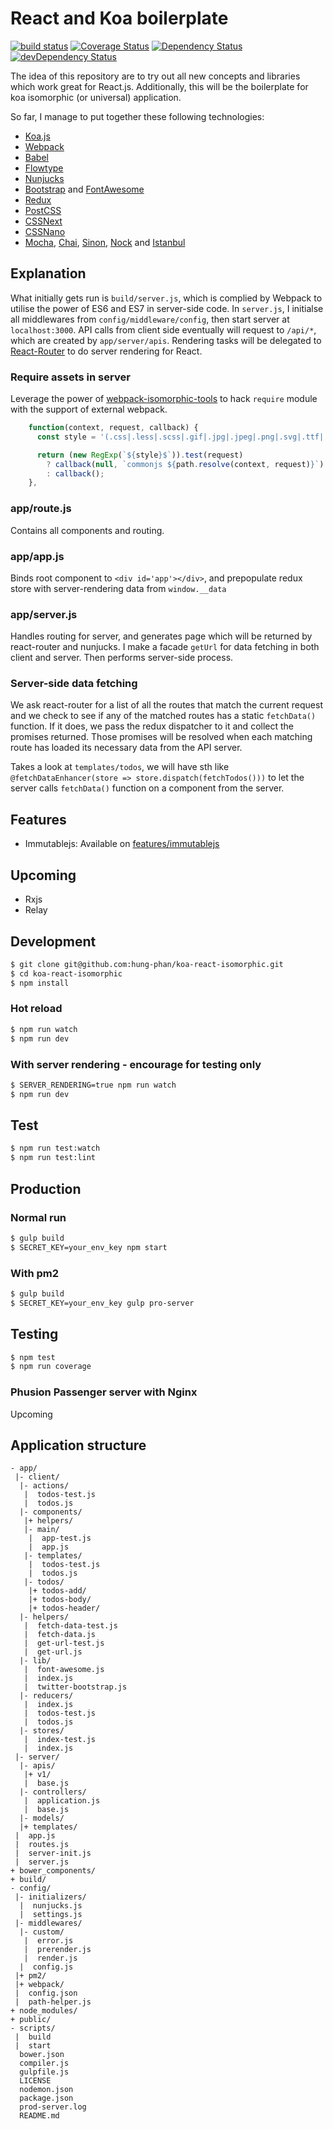 # React and Koa boilerplate

[![build status](https://secure.travis-ci.org/hung-phan/koa-react-isomorphic.svg)](http://travis-ci.org/hung-phan/koa-react-isomorphic/)
[![Coverage Status](https://coveralls.io/repos/hung-phan/koa-react-isomorphic/badge.svg?branch=master&service=github)](https://coveralls.io/github/hung-phan/koa-react-isomorphic?branch=master)
[![Dependency Status](https://david-dm.org/hung-phan/koa-react-isomorphic.svg)](https://david-dm.org/hung-phan/koa-react-isomorphic)
[![devDependency Status](https://david-dm.org/hung-phan/koa-react-isomorphic/dev-status.svg)](https://david-dm.org/hung-phan/koa-react-isomorphic#info=devDependencies)

The idea of this repository are to try out all new concepts and libraries which work great for React.js.
Additionally, this will be the boilerplate for koa isomorphic (or universal) application.

So far, I manage to put together these following technologies:

* [Koa.js](https://github.com/koajs/koa)
* [Webpack](https://github.com/webpack/webpack)
* [Babel](https://babeljs.io/)
* [Flowtype](http://flowtype.org/)
* [Nunjucks](https://mozilla.github.io/nunjucks/)
* [Bootstrap](http://getbootstrap.com/css/) and [FontAwesome](https://fortawesome.github.io/Font-Awesome/)
* [Redux](https://github.com/rackt/redux)
* [PostCSS](https://github.com/postcss/postcss)
* [CSSNext](http://cssnext.io/)
* [CSSNano](http://cssnano.co/)
* [Mocha](https://mochajs.org/), [Chai](http://chaijs.com/), [Sinon](http://sinonjs.org/), [Nock](https://github.com/pgte/nock) and [Istanbul](https://github.com/gotwarlost/istanbul)

## Explanation

What initially gets run is `build/server.js`, which is complied by Webpack to utilise the power of ES6 and ES7 in server-side code.
In `server.js`, I initialse all middlewares from `config/middleware/config`, then start server at `localhost:3000`. API calls
from client side eventually will request to `/api/*`, which are created by `app/server/apis`. Rendering tasks will be delegated to
[React-Router](https://github.com/rackt/react-router) to do server rendering for React.

### Require assets in server

Leverage the power of [webpack-isomorphic-tools](https://github.com/halt-hammerzeit/webpack-isomorphic-tools) to hack `require` module with
the support of external webpack.

```javascript
    function(context, request, callback) {
      const style = '(.css|.less|.scss|.gif|.jpg|.jpeg|.png|.svg|.ttf|.eot|.woff|.woff2)';

      return (new RegExp(`${style}$`)).test(request)
        ? callback(null, `commonjs ${path.resolve(context, request)}`)
        : callback();
    },
```

### app/route.js

Contains all components and routing.

### app/app.js

Binds root component to `<div id='app'></div>`, and prepopulate redux store with server-rendering data from `window.__data`

### app/server.js

Handles routing for server, and generates page which will be returned by react-router and nunjucks. I make a facade `getUrl` for data fetching in both client and server.
Then performs server-side process.

### Server-side data fetching

We ask react-router for a list of all the routes that match the current request and we check to see if any of the matched routes has a static `fetchData()` function.
If it does, we pass the redux dispatcher to it and collect the promises returned. Those promises will be resolved when each matching route has loaded its
necessary data from the API server.

Takes a look at `templates/todos`, we will have sth like `@fetchDataEnhancer(store => store.dispatch(fetchTodos()))` to let the server calls `fetchData()` function
on a component from the server.

## Features

* Immutablejs: Available on [features/immutablejs](https://github.com/hung-phan/koa-react-isomorphic/tree/features/immutable-js)

## Upcoming

* Rxjs
* Relay

## Development

```bash
$ git clone git@github.com:hung-phan/koa-react-isomorphic.git
$ cd koa-react-isomorphic
$ npm install
```

### Hot reload

```bash
$ npm run watch
$ npm run dev
```

### With server rendering - encourage for testing only

```bash
$ SERVER_RENDERING=true npm run watch
$ npm run dev
```

## Test

```bash
$ npm run test:watch
$ npm run test:lint
```

## Production

### Normal run

```bash
$ gulp build
$ SECRET_KEY=your_env_key npm start
```

### With pm2

```bash
$ gulp build
$ SECRET_KEY=your_env_key gulp pro-server
```

## Testing

```bash
$ npm test
$ npm run coverage
```

### Phusion Passenger server with Nginx

Upcoming

## Application structure

```
- app/
 |- client/
  |- actions/
   |  todos-test.js
   |  todos.js
  |- components/
   |+ helpers/
   |- main/
    |  app-test.js
    |  app.js
   |- templates/
    |  todos-test.js
    |  todos.js
   |- todos/
    |+ todos-add/
    |+ todos-body/
    |+ todos-header/
  |- helpers/
   |  fetch-data-test.js
   |  fetch-data.js
   |  get-url-test.js
   |  get-url.js
  |- lib/
   |  font-awesome.js
   |  index.js
   |  twitter-bootstrap.js
  |- reducers/
   |  index.js
   |  todos-test.js
   |  todos.js
  |- stores/
   |  index-test.js
   |  index.js
 |- server/
  |- apis/
   |+ v1/
   |  base.js
  |- controllers/
   |  application.js
   |  base.js
  |- models/
  |+ templates/
 |  app.js
 |  routes.js
 |  server-init.js
 |  server.js
+ bower_components/
+ build/
- config/
 |- initializers/
  |  nunjucks.js
  |  settings.js
 |- middlewares/
  |- custom/
   |  error.js
   |  prerender.js
   |  render.js
  |  config.js
 |+ pm2/
 |+ webpack/
 |  config.json
 |  path-helper.js
+ node_modules/
+ public/
- scripts/
 |  build
 |  start
  bower.json
  compiler.js
  gulpfile.js
  LICENSE
  nodemon.json
  package.json
  prod-server.log
  README.md
```
